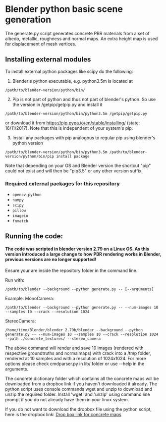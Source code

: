 # Blender python basic scene generation

The generate.py script generates concrete PBR materials from a set of albedo, metallic, roughness and normal maps.
An extra height map is used for displacement of mesh vertices. 

## Installing external modules

To install external python packages like scipy do the following:

1. Blender's python executable, e.g. python3.5m is located at 
~~~
/path/to/blender-version/python/bin/ 
~~~

2. Pip is not part of python and thus not part of blender's python. So use the version in /getpip/getpip.py and install it
~~~
/path/to/blender-version/python/bin/python3.5m /getpip/getpip.py
~~~
or download it from https://pip.pypa.io/en/stable/installing/ (state: 16/11/2017).
Note that this is independent of your system's pip. 

3. Install any packages with pip analogous to regular pip using blender's python version
~~~
/path/to/blender-version/python/bin/python3.5m /path/to/blender-version/python/bin/pip install package
~~~
Note that depending on your OS and Blender version the shortcut "pip" could not exist and will then be "pip3.5" or any other version suffix.

### Required external packages for this repository
* ```opencv-python```
* ```numpy```
* ```scipy```
* ```pillow```
* ```imageio```
* ```fnmatch```

## Running the code:

#### The code was scripted in blender version 2.79 on a Linux OS. As this version introduced a large change to how PBR rendering works in Blender, previous versions are no longer supported! 

Ensure your are inside the repository folder in the command line. 

Run with:
~~~
/path/to/blender --background --python generate.py -- [--arguments]
~~~ 

Example:
MonoCamera:
~~~
/path/to/blender --background --python generate.py -- --num-images 10 --samples 10 --crack --resolution 1024
~~~
StereoCamera:
~~~
/home/timm/Blender/blender_2.79b/blender --background --python generate.py -- --num-images 10 --samples 10 --crack --resolution 1024 --path ./concrete_textures/ --stereo_camera
~~~

The above command will render and save 10 images (rendered with respective groundtruths and normalmaps) with crack into a /tmp folder, rendered at 10 samples and with a resolution of 1024x1024. For more options please check cmdparser.py in lib/ folder or use --help in the arguments.

The concrete dictionary folder which contains all the concrete maps will be downloaded from a dropbox link if you haven't downloaded it already. The python script uses console commands wget and unzip to download and unzip the required folder. Install 'wget' and 'unzip' using command line prompt if you do not already have them in your linux system.

If you do not want to download the dropbox file using the python script, here is the dropbox link:
[Drop box link for concrete maps](https://www.dropbox.com/s/y1j6hc42sl6uidi/concretedictionary.zip?dl=1)

